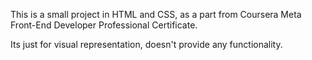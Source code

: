 This is a small project in HTML and CSS, as a part from Coursera Meta Front-End Developer Professional Certificate.

Its just for visual representation, doesn't provide any functionality.


